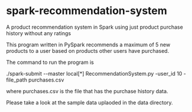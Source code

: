 # spark-recommendation-system
A product recommendation system in Spark using just product purchase history without any ratings

This program written in PySpark recommends a maximum of 5 new products to a user based on products other users have purchased.

The command to run the program is 

./spark-submit --master local[*] RecommendationSystem.py -user_id 10 -file_path purchases.csv

where purchases.csv is the file that has the purchase history data.

Please take a look at the sample data uplaoded in the data directory.
